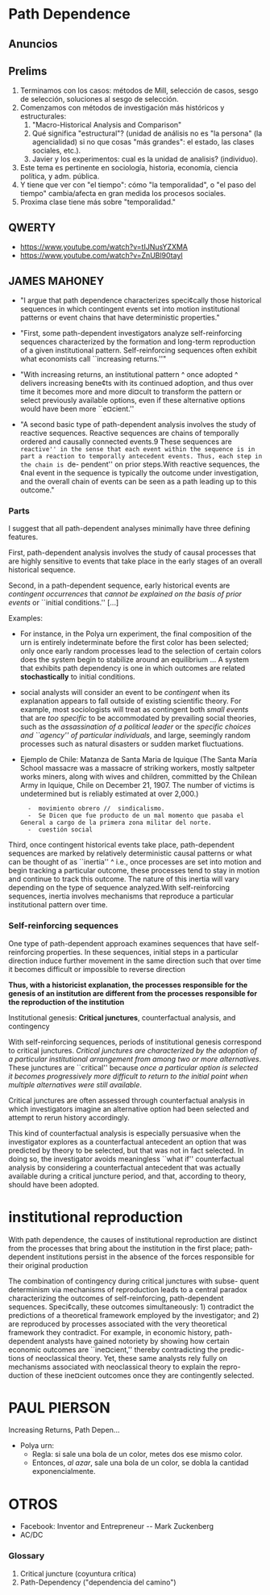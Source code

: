 # Path Dependence

## Anuncios

## Prelims
1. Terminamos con los casos: métodos de Mill, selección de casos, sesgo de selección, soluciones al sesgo de selección.
2. Comenzamos con métodos de investigación más históricos y estructurales:
    1. "Macro-Historical Analysis and Comparison"
    2. Qué significa "estructural"? (unidad de análisis no es "la persona" (la agencialidad) si no que cosas "más grandes": el estado, las clases sociales, etc.).
    3. Javier y los experimentos: cual es la unidad de analisis? (individuo).
3. Este tema es pertinente en sociología, historia, economía, ciencia política, y adm. pública.
4. Y tiene que ver con "el tiempo": cómo "la temporalidad", o "el paso del tiempo" cambia/afecta en gran medida los procesos sociales.
5. Proxima clase tiene más sobre "temporalidad."

## QWERTY

- https://www.youtube.com/watch?v=tIJNusYZXMA
- https://www.youtube.com/watch?v=ZnUBl90tayI

## JAMES MAHONEY

- "I argue that path dependence characterizes speci¢cally those historical sequences in which contingent events set into motion institutional patterns or event chains that have deterministic properties."

- "First, some path-dependent investigators analyze self-reinforcing sequences characterized by the formation and long-term reproduction of a given institutional pattern. Self-reinforcing sequences often exhibit what economists call ``increasing returns.''"

- "With increasing returns, an institutional pattern ^ once adopted ^ delivers increasing bene¢ts with its continued adoption, and thus over time it becomes more and more di¤cult to transform the pattern or select previously available options, even if these alternative options would have been more ``e¤cient.'' 

- "A second basic type of path-dependent analysis involves the study of reactive sequences. Reactive sequences are chains of temporally ordered and causally connected events.9 These sequences are ``reactive'' in the sense that each event within the sequence is in part a reaction to temporally antecedent events. Thus, each step in the chain is ``de- pendent'' on prior steps.With reactive sequences, the ¢nal event in the sequence is typically the outcome under investigation, and the overall chain of events can be seen as a path leading up to this outcome."


### Parts

I suggest that all path-dependent analyses minimally have three defining features. 

First, path-dependent analysis involves the study of causal processes that are highly sensitive to events that take place in the early stages of an overall historical sequence.

Second, in a path-dependent sequence, early historical events are *contingent occurrences* that *cannot be explained on the basis of prior events* or ``initial conditions.'' [...] 

Examples: 

- For instance, in the Polya urn experiment, the final composition of the urn is entirely indeterminate before the first color has been selected; only once early random processes lead to the selection of certain colors does the system begin to stabilize around an equilibrium ... A system that exhibits path dependency is one in which outcomes are related **stochastically** to initial conditions.

- social analysts will consider an event to be *contingent* when its explanation appears to fall outside of existing scientific theory. For example, most sociologists will treat as contingent both *small events* that are *too specific* to be accommodated by prevailing social theories, such as the *assassination of a political leader* or the *specific choices and ``agency'' of particular individuals*, and large, seemingly random processes such as natural disasters or sudden market fluctuations.

- Ejemplo de Chile: Matanza de Santa Maria de Iquique (The Santa María School massacre was a massacre of striking workers, mostly saltpeter works miners, along with wives and children, committed by the Chilean Army in Iquique, Chile on December 21, 1907. The number of victims is undetermined but is reliably estimated at over 2,000.) 
        
        -  movimiento obrero //  sindicalismo.
        -  Se Dicen que fue producto de un mal momento que pasaba el General a cargo de la primera zona militar del norte. 
        -  cuestión social


Third, once contingent historical events take place, path-dependent sequences are marked by relatively deterministic causal patterns or what can be thought of as ``inertia'' ^ i.e., once processes are set into motion and begin tracking a particular outcome, these processes tend to stay in motion and continue to track this outcome. The nature of this inertia will vary depending on the type of sequence analyzed.With self-reinforcing sequences, inertia involves mechanisms that reproduce a particular institutional pattern over time.


### Self-reinforcing sequences

One type of path-dependent approach examines sequences that have self-reinforcing properties. In these sequences, initial steps in a particular direction induce further movement in the same direction such that over time it becomes difficult or impossible to reverse direction


**Thus, with a historicist explanation, the processes responsible for the genesis of an institution are different from the processes responsible for the reproduction of the institution**


Institutional genesis: **Critical junctures**, counterfactual analysis, and contingency

With self-reinforcing sequences, periods of institutional genesis correspond to critical junctures. *Critical junctures are characterized by the adoption of a particular institutional arrangement from among two or more alternatives*. These junctures are ``critical'' because *once a particular option is selected it becomes progressively more difficult to return to the initial point when multiple alternatives were still available*.


Critical junctures are often assessed through counterfactual analysis in which investigators imagine an alternative option had been selected and attempt to rerun history accordingly.

This kind of counterfactual analysis is especially persuasive when the investigator explores as a counterfactual antecedent an option that was predicted by theory to be selected, but that was not in fact selected. In doing so, the investigator avoids meaningless ``what if'' counterfactual analysis by considering a counterfactual antecedent that was actually available during a critical juncture period, and that, according to theory, should have been adopted.


# institutional reproduction

With path dependence, the causes of institutional reproduction are distinct from the processes that bring about the institution in the first place; path-dependent institutions persist in the absence of the forces responsible for their original production

The combination of contingency during critical junctures with subse- quent determinism via mechanisms of reproduction leads to a central paradox characterizing the outcomes of self-reinforcing, path-dependent sequences. Speci¢cally, these outcomes simultaneously: 1) contradict the predictions of a theoretical framework employed by the investigator; and 2) are reproduced by processes associated with the very theoretical framework they contradict. For example, in economic history, path- dependent analysts have gained notoriety by showing how certain economic outcomes are ``ine¤cient,'' thereby contradicting the predic- tions of neoclassical theory. Yet, these same analysts rely fully on mechanisms associated with neoclassical theory to explain the repro- duction of these ine¤cient outcomes once they are contingently selected.


# PAUL PIERSON 

Increasing Returns, Path Depen...



- Polya urn: 
    - Regla: si sale una bola de un color, metes dos ese mismo color.
    - Entonces, *al azar*, sale una bola de un color, se dobla la cantidad exponencialmente. 



# OTROS
- Facebook: Inventor and Entrepreneur -- Mark Zuckenberg
- AC/DC

### Glossary

1. Critical juncture (coyuntura crítica)
2. Path-Dependency ("dependencia del camino")




